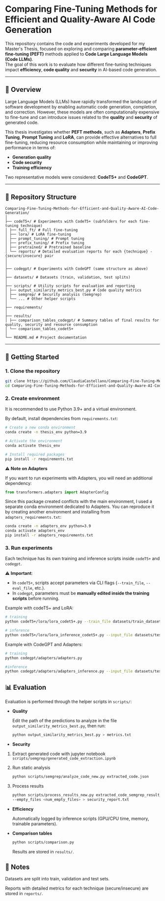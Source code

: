 # Comparing Fine-Tuning Methods for Efficient and Quality-Aware AI Code Generation

This repository contains the code and experiments developed for my Master's Thesis, focused on exploring and comparing **parameter-efficient fine-tuning (PEFT)** methods applied to **Code Large Language Models (Code LLMs)**.  
The goal of this work is to evaluate how different fine-tuning techniques impact **efficiency**, **code quality** and **security** in AI-based code generation.

---

## 📖 Overview

Large Language Models (LLMs) have rapidly transformed the landscape of software development by enabling automatic code generation, completion, and correction. However, these models are often computationally expensive to fine-tune and can introduce issues related to the **quality** and **security** of generated code.  

This thesis investigates whether **PEFT methods**, such as **Adapters**, **Prefix Tuning**, **Prompt Tuning** and **LoRA**, can provide effective alternatives to full fine-tuning, reducing resource consumption while maintaining or improving performance in terms of:

- **Generation quality**  
- **Code security**  
- **Training efficiency**

Two representative models were considered: **CodeT5+** and **CodeGPT**.

---

## 📂 Repository Structure

```
Comparing-Fine-Tuning-Methods-for-Efficient-and-Quality-Aware-AI-Code-Generation/
│
├── codeT5+/ # Experiments with CodeT5+ (subfolders for each fine-tuning technique)
│ ├── full_ft/ # Full fine-tuning
│ ├── lora/ # LoRA fine-tuning
│ ├── prompt_tuning/ # Prompt tuning
│ ├── prefix_tuning/ # Prefix tuning
│ ├── pretrained/ # Pretrained baseline
│ └── reports/ # Detailed evaluation reports for each {technique} - {secure/insecure} pair
│ 
│
├── codegpt/ # Experiments with CodeGPT (same structure as above)
│
├── datasets/ # Datasets (train, validation, test splits)
│
├── scripts/ # Utility scripts for evaluation and reporting
│ ├── output_similarity_metrics_best.py # Code quality metrics
│ ├── semgrep/ # Security analysis (Semgrep)
│ └── ... # Other helper scripts
│
├── requirements/ 
│
├── results/ 
│ ├── comparison_tables_codegpt/ # Summary tables of final results for quality, security and resource consumption
│ └── comparison_tables_codet5+
│
└── README.md # Project documentation
```


---

## 🚀 Getting Started

### 1. Clone the repository
```bash
git clone https://github.com/ClaudiaCastellano/Comparing-Fine-Tuning-Methods-for-Efficient-and-Quality-Aware-AI-Code-Generation.git
cd Comparing-Fine-Tuning-Methods-for-Efficient-and-Quality-Aware-AI-Code-Generation
```

### 2. Create environment
It is recommended to use Python 3.9+ and a virtual environment.

By default, install dependencies from `requirements.txt`:

```bash
# Create a new conda environment
conda create -n thesis_env python=3.9

# Activate the environment
conda activate thesis_env

# Install required packages
pip install -r requirements.txt
```

⚠️ **Note on Adapters**

If you want to run experiments with Adapters, you will need an additional dependency:
```python
from transformers.adapters import AdapterConfig
```
Since this package created conflicts with the main environment, I used a separate conda environment dedicated to Adapters.
You can reproduce it by creating another environment and installing from `adapters_requirements.txt`:
```bash
conda create -n adapters_env python=3.9
conda activate adapters_env
pip install -r adapters_requirements.txt
```

### 3. Run experiments
Each technique has its own training and inference scripts inside `codeT5+` and `codegpt`.

⚠️ **Important**:  
- In `codeT5+`, scripts accept parameters via CLI flags (`--train_file`, `--eval_file`, etc.).  
- In `codegpt`, parameters must be **manually edited inside the training scripts** before running.  

Example with codeT5+ and LoRA:
```bash
# training
python codeT5+/lora/lora_codet5+.py --train_file datasets/train_datasets/train_secure.jsonl --eval_file datasets/validation_datasets/validation_secure.jsonl 

# inference
python codeT5+/lora/lora_inference_codet5+.py --input_file datasets/test_datasets/test_secure.jsonl --output_file predictions_secure.jsonl --model_name model_checkpoint/
```
Example with CodeGPT and Adapters: 
```bash
# training
python codegpt/adapters/adapters.py 

#inference
python codegpt/adapters/adapters_inference.py --input_file datasets/test_datasets/test_secure.jsonl --output_file predictions_secure.jsonl --model_name model_checkpoint/
```


## 📊 Evaluation

Evaluation is performed through the helper scripts in `scripts/`:

- **Quality**

  Edit the path of the predictions to analyze in the file `output_similarity_metrics_best.py`, then run:
  ```bash
  python output_similarity_metrics_best.py > metrics.txt
  ```
    

- **Security**
1. Extract generated code with jupyter notebook `scripts/semgrep/generated_code_extraction.ipynb`
  
2. Run static analysis
    ```bash
    python scripts/semgrep/analyze_code_new.py extracted_code.json
    ```

3. Process results
    ```bash 
    python scripts/process_results_new.py extracted_code_semgrep_result_batch <num_batches> \
    --empty_files <num_empty_files> > security_report.txt
      ```

- **Efficiency**

  Automatically logged by inference scripts (GPU/CPU time, memory, trainable parameters).

- **Comparison tables**
  ```bash
  python scripts/comparison.py
  ```
   Results are stored in `results/`.


## 📑 Notes

Datasets are split into train, validation and test sets.

Reports with detailed metrics for each technique (secure/insecure) are stored in `reports/`.



